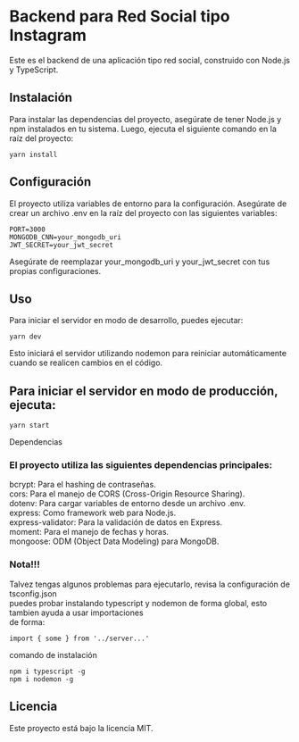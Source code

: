 # Backend para Red Social tipo Instagram

Este es el backend de una aplicación tipo red social, construido con Node.js y TypeScript.

## Instalación

Para instalar las dependencias del proyecto, asegúrate de tener Node.js y npm instalados en tu sistema. Luego, ejecuta el siguiente comando en la raíz del proyecto:

```
yarn install
```
## Configuración
El proyecto utiliza variables de entorno para la configuración. Asegúrate de crear un archivo .env en la raíz del proyecto con las siguientes variables:

```
PORT=3000
MONGODB_CNN=your_mongodb_uri
JWT_SECRET=your_jwt_secret
```
Asegúrate de reemplazar your_mongodb_uri y your_jwt_secret con tus propias configuraciones.

## Uso
Para iniciar el servidor en modo de desarrollo, puedes ejecutar:

```
yarn dev
```

Esto iniciará el servidor utilizando nodemon para reiniciar automáticamente cuando se realicen cambios en el código.

## Para iniciar el servidor en modo de producción, ejecuta:

```
yarn start
```

Dependencias
### El proyecto utiliza las siguientes dependencias principales:

bcrypt: Para el hashing de contraseñas.  
cors: Para el manejo de CORS (Cross-Origin Resource Sharing).  
dotenv: Para cargar variables de entorno desde un archivo .env.  
express: Como framework web para Node.js.  
express-validator: Para la validación de datos en Express.  
moment: Para el manejo de fechas y horas.  
mongoose: ODM (Object Data Modeling) para MongoDB.  

### Nota!!!
Talvez tengas algunos problemas para ejecutarlo, revisa la configuración de tsconfig.json  
puedes probar instalando typescript y nodemon de forma global, esto tambien ayuda a usar importaciones  
de forma:  
```
import { some } from '../server...'
```
comando de instalación  
```
npm i typescript -g
npm i nodemon -g
```

## Licencia
Este proyecto está bajo la licencia MIT.